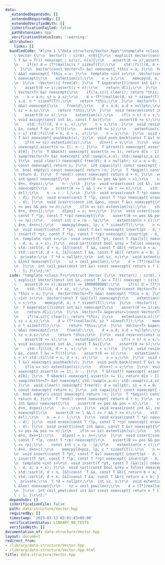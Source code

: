 ```yaml
---
data:
  _extendedDependsOn: []
  _extendedRequiredBy: []
  _extendedVerifiedWith: []
  _isVerificationFailed: false
  _pathExtension: hpp
  _verificationStatusIcon: ':warning:'
  attributes:
    links: []
  bundledCode: "#line 1 \"data-structure/Vector.hpp\"\ntemplate <class T>\r\nstruct\
    \ Vector {\r\n  Vector() : sz(0), n(0){}\r\n  explicit Vector(const int &s, const\
    \ T &v = T()) noexcept : sz(s), n(s){\r\n    assert(0 <= s);assert(s <= 1000000000);\r\
    \n    if(s) d = (T*)malloc(s * sizeof(T));\r\n    std::fill(d, d + sz, v);\r\n\
    \  }\r\n  Vector(const Vector<T> &a) noexcept{ *this = a; }\r\n  Vector(Vector<T>\
    \ &&a) noexcept{ *this = a; }\r\n  template <int s>\r\n  Vector(const T (&a)[s])\
    \ noexcept{\r\n    extention(s);\r\n    n = s;\r\n    memcpy(d, a, s * sizeof(T));\r\
    \n  }\r\n  ~Vector(){ free(d); }\r\n  T &operator[](const int &i) noexcept{\r\n\
    \    assert(0 <= i);assert(i < n);\r\n    return d[i];\r\n  }\r\n  Vector<T> &operator=(const\
    \ Vector<T> &a) noexcept{\r\n    if(!a.sz){ clear(); return *this; }\r\n    extention(a.n);\r\
    \n    n = a.n; sz = a.sz;\r\n    d = (T*)realloc(d, sz * sizeof(T));\r\n    memcpy(d,\
    \ a.d, n * sizeof(T));\r\n    return *this;\r\n  }\r\n  Vector<T> &operator=(Vector<T>\
    \ &&a) noexcept{\r\n    free(d);\r\n    d = a.d; a.d = nullptr;\r\n    n = a.n;\
    \ sz = a.sz;\r\n    return *this;\r\n  }\r\n  void reserve(const int &s){\r\n\
    \    assert(0 <= s);\r\n    extention(s);\r\n    if(s < n) n = s;\r\n  }\r\n \
    \ void assign(const int &s, const T &v){\r\n    assert(0 <= s);\r\n    extention(s);\r\
    \n    std::fill(d, d + s, v);\r\n    n = s;\r\n  }\r\n  void resize(const int\
    \ &s, const T &v = T()){\r\n    assert(0 <= s);\r\n    extention(s);\r\n    if(n\
    \ < s) std::fill(d + n, d + s, v);\r\n    n = s;\r\n  }\r\n  void emplace_back(const\
    \ T &v) noexcept{ pushback(v); }\r\n  void push_back(const T &v) noexcept{\r\n\
    \    if(n == sz) extention(sz);\r\n    d[n++] = v;\r\n  }\r\n  void pop_back()\
    \ noexcept{ assert(n >= 1); n--; }\r\n  T &front() noexcept{ assert(n >= 1); return\
    \ d[0]; }\r\n  T &back() noexcept{ assert(n >= 1); return d[n - 1]; }\r\n  void\
    \ swap(Vector<T> &a) noexcept{ std::swap(n,a.n); std::swap(sz,a.sz); std::swap(d,a.d);\
    \ }\r\n  void clear() noexcept{ free(d); d = nullptr; sz = n = 0; }\r\n  int size()\
    \ const noexcept{ return n; }\r\n  int capacity() const noexcept{ return sz; }\r\
    \n  bool empty() const noexcept{ return !n; }\r\n  T *begin() const noexcept{\
    \ return d; }\r\n  T *end() const noexcept{ return d + n; }\r\n  void erase(const\
    \ int &pos) noexcept{\r\n    assert(0 <= pos && pos < n);\r\n    std::move(d+pos+1,\
    \ d+n, d+pos);\r\n    n--;\r\n  }\r\n  void erase(const int &l, const int &r)\
    \ noexcept{\r\n    assert(0 <= l && l <= r && r <= n);\r\n    std::move(d+r, d+n,\
    \ d+l);\r\n    n -= r - l;\r\n  }\r\n  void erase(const T *p) noexcept{ erase(p\
    \ - d); }\r\n  void erase(const T *lp, const T *rp) noexcept{ erase(lp - d, rp\
    \ - d); }\r\n  void insert(const int &pos, const T &v) noexcept{\r\n    assert(0\
    \ <= pos && pos <= n);\r\n    if(n == sz) extention(sz);\r\n    std::move_backward(d+pos,\
    \ d+n, d+n+1);\r\n    d[pos] = v; n++;\r\n  }\r\n  void insert(const int &pos,\
    \ const T *lp, const T *rp) noexcept{\r\n    assert(0 <= pos && pos <= n && lp\
    \ <= rp);\r\n    const int c = rp - lp;\r\n    extention(n + c);\r\n    std::move_backward(d+pos,\
    \ d+n, d+n+c);\r\n    memcpy(d+pos, lp, c * sizeof(T));\r\n    n += c;\r\n  }\r\
    \n  void insert(const T *pt, const T &v) noexcept{ insert(pt - d, v); }\r\n  void\
    \ insert(T *pt, const T *lp, const T *rp) noexcept{ insert(pt - d, lp, rp); }\r\
    \n  template <int s>\r\n  void insert(T *pt, const T (&a)[s]) noexcept{ insert(pt\
    \ - d, a, a + s); }\r\n  void sort(const bool &rev = false) noexcept{\r\n    if(rev)\
    \ std::sort(d, d + n, [&](const  T &a, const T &b){ return b < a; });\r\n    else\
    \ std::sort(d, d + n, [&](const T &a, const T &b){ return a < b; });\r\n  }\r\n\
    \  private:\r\n  T *d = nullptr;\r\n  int sz, n;\r\n  void extention(const int\
    \ &len) noexcept{\r\n    sz = ceil_pow(len);\r\n    d = (T*)realloc(d, sz * sizeof(T));\r\
    \n  }\r\n  int ceil_pow(const int &v) const noexcept{ return v ? (1 << (32-__builtin_clz(v)))\
    \ : 1; }\r\n};\n"
  code: "template <class T>\r\nstruct Vector {\r\n  Vector() : sz(0), n(0){}\r\n \
    \ explicit Vector(const int &s, const T &v = T()) noexcept : sz(s), n(s){\r\n\
    \    assert(0 <= s);assert(s <= 1000000000);\r\n    if(s) d = (T*)malloc(s * sizeof(T));\r\
    \n    std::fill(d, d + sz, v);\r\n  }\r\n  Vector(const Vector<T> &a) noexcept{\
    \ *this = a; }\r\n  Vector(Vector<T> &&a) noexcept{ *this = a; }\r\n  template\
    \ <int s>\r\n  Vector(const T (&a)[s]) noexcept{\r\n    extention(s);\r\n    n\
    \ = s;\r\n    memcpy(d, a, s * sizeof(T));\r\n  }\r\n  ~Vector(){ free(d); }\r\
    \n  T &operator[](const int &i) noexcept{\r\n    assert(0 <= i);assert(i < n);\r\
    \n    return d[i];\r\n  }\r\n  Vector<T> &operator=(const Vector<T> &a) noexcept{\r\
    \n    if(!a.sz){ clear(); return *this; }\r\n    extention(a.n);\r\n    n = a.n;\
    \ sz = a.sz;\r\n    d = (T*)realloc(d, sz * sizeof(T));\r\n    memcpy(d, a.d,\
    \ n * sizeof(T));\r\n    return *this;\r\n  }\r\n  Vector<T> &operator=(Vector<T>\
    \ &&a) noexcept{\r\n    free(d);\r\n    d = a.d; a.d = nullptr;\r\n    n = a.n;\
    \ sz = a.sz;\r\n    return *this;\r\n  }\r\n  void reserve(const int &s){\r\n\
    \    assert(0 <= s);\r\n    extention(s);\r\n    if(s < n) n = s;\r\n  }\r\n \
    \ void assign(const int &s, const T &v){\r\n    assert(0 <= s);\r\n    extention(s);\r\
    \n    std::fill(d, d + s, v);\r\n    n = s;\r\n  }\r\n  void resize(const int\
    \ &s, const T &v = T()){\r\n    assert(0 <= s);\r\n    extention(s);\r\n    if(n\
    \ < s) std::fill(d + n, d + s, v);\r\n    n = s;\r\n  }\r\n  void emplace_back(const\
    \ T &v) noexcept{ pushback(v); }\r\n  void push_back(const T &v) noexcept{\r\n\
    \    if(n == sz) extention(sz);\r\n    d[n++] = v;\r\n  }\r\n  void pop_back()\
    \ noexcept{ assert(n >= 1); n--; }\r\n  T &front() noexcept{ assert(n >= 1); return\
    \ d[0]; }\r\n  T &back() noexcept{ assert(n >= 1); return d[n - 1]; }\r\n  void\
    \ swap(Vector<T> &a) noexcept{ std::swap(n,a.n); std::swap(sz,a.sz); std::swap(d,a.d);\
    \ }\r\n  void clear() noexcept{ free(d); d = nullptr; sz = n = 0; }\r\n  int size()\
    \ const noexcept{ return n; }\r\n  int capacity() const noexcept{ return sz; }\r\
    \n  bool empty() const noexcept{ return !n; }\r\n  T *begin() const noexcept{\
    \ return d; }\r\n  T *end() const noexcept{ return d + n; }\r\n  void erase(const\
    \ int &pos) noexcept{\r\n    assert(0 <= pos && pos < n);\r\n    std::move(d+pos+1,\
    \ d+n, d+pos);\r\n    n--;\r\n  }\r\n  void erase(const int &l, const int &r)\
    \ noexcept{\r\n    assert(0 <= l && l <= r && r <= n);\r\n    std::move(d+r, d+n,\
    \ d+l);\r\n    n -= r - l;\r\n  }\r\n  void erase(const T *p) noexcept{ erase(p\
    \ - d); }\r\n  void erase(const T *lp, const T *rp) noexcept{ erase(lp - d, rp\
    \ - d); }\r\n  void insert(const int &pos, const T &v) noexcept{\r\n    assert(0\
    \ <= pos && pos <= n);\r\n    if(n == sz) extention(sz);\r\n    std::move_backward(d+pos,\
    \ d+n, d+n+1);\r\n    d[pos] = v; n++;\r\n  }\r\n  void insert(const int &pos,\
    \ const T *lp, const T *rp) noexcept{\r\n    assert(0 <= pos && pos <= n && lp\
    \ <= rp);\r\n    const int c = rp - lp;\r\n    extention(n + c);\r\n    std::move_backward(d+pos,\
    \ d+n, d+n+c);\r\n    memcpy(d+pos, lp, c * sizeof(T));\r\n    n += c;\r\n  }\r\
    \n  void insert(const T *pt, const T &v) noexcept{ insert(pt - d, v); }\r\n  void\
    \ insert(T *pt, const T *lp, const T *rp) noexcept{ insert(pt - d, lp, rp); }\r\
    \n  template <int s>\r\n  void insert(T *pt, const T (&a)[s]) noexcept{ insert(pt\
    \ - d, a, a + s); }\r\n  void sort(const bool &rev = false) noexcept{\r\n    if(rev)\
    \ std::sort(d, d + n, [&](const  T &a, const T &b){ return b < a; });\r\n    else\
    \ std::sort(d, d + n, [&](const T &a, const T &b){ return a < b; });\r\n  }\r\n\
    \  private:\r\n  T *d = nullptr;\r\n  int sz, n;\r\n  void extention(const int\
    \ &len) noexcept{\r\n    sz = ceil_pow(len);\r\n    d = (T*)realloc(d, sz * sizeof(T));\r\
    \n  }\r\n  int ceil_pow(const int &v) const noexcept{ return v ? (1 << (32-__builtin_clz(v)))\
    \ : 1; }\r\n};"
  dependsOn: []
  isVerificationFile: false
  path: data-structure/Vector.hpp
  requiredBy: []
  timestamp: '2023-03-13 02:01:43+09:00'
  verificationStatus: LIBRARY_NO_TESTS
  verifiedWith: []
documentation_of: data-structure/Vector.hpp
layout: document
redirect_from:
- /library/data-structure/Vector.hpp
- /library/data-structure/Vector.hpp.html
title: data-structure/Vector.hpp
---
```

